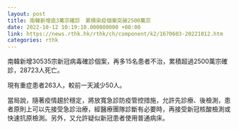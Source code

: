 ```yaml
---
layout: post
title: 南韓新增逾3萬宗確診　累積染疫個案突破2500萬宗
date: 2022-10-12 10:19:18.000000000 +08:00
link: https://news.rthk.hk/rthk/ch/component/k2/1670603-20221012.htm
categories: rthk
---
```


南韓新增30535宗新冠病毒確診個案，再多15名患者不治，累積超過2500萬宗確診，28723人死亡。

現有重症患者263人，較前一天減少50人。

當局說，隨著疫情趨於穩定，將放寬急診防疫管控措施，允許先診療、後檢測，患者原則上可以先接受急診治療，經醫療團隊診斷有必要時，再接受新冠核酸檢測或快速抗原檢測。另外，又允許疑似新冠患者使用普通病床。
